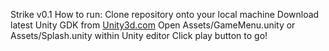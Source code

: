 Strike v0.1
How to run:
	Clone repository onto your local machine
	Download latest Unity GDK from <a href='http://unity3d.com/unity/download'>Unity3d.com</a>
	Open Assets/GameMenu.unity or Assets/Splash.unity within Unity editor
	Click play button to go!